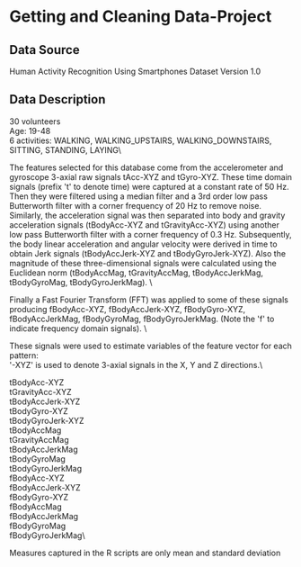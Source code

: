 # Getting and Cleaning Data-Project
## Data Source
Human Activity Recognition Using Smartphones Dataset
Version 1.0
## Data Description
30 volunteers<br/>
Age: 19-48\
6 activities: WALKING, WALKING_UPSTAIRS, WALKING_DOWNSTAIRS, SITTING, STANDING, LAYING\

The features selected for this database come from the accelerometer and gyroscope 3-axial raw signals tAcc-XYZ and tGyro-XYZ. These time domain signals (prefix 't' to denote time) were captured at a constant rate of 50 Hz. Then they were filtered using a median filter and a 3rd order low pass Butterworth filter with a corner frequency of 20 Hz to remove noise. Similarly, the acceleration signal was then separated into body and gravity acceleration signals (tBodyAcc-XYZ and tGravityAcc-XYZ) using another low pass Butterworth filter with a corner frequency of 0.3 Hz. Subsequently, the body linear acceleration and angular velocity were derived in time to obtain Jerk signals (tBodyAccJerk-XYZ and tBodyGyroJerk-XYZ). Also the magnitude of these three-dimensional signals were calculated using the Euclidean norm (tBodyAccMag, tGravityAccMag, tBodyAccJerkMag, tBodyGyroMag, tBodyGyroJerkMag). \

Finally a Fast Fourier Transform (FFT) was applied to some of these signals producing fBodyAcc-XYZ, fBodyAccJerk-XYZ, fBodyGyro-XYZ, fBodyAccJerkMag, fBodyGyroMag, fBodyGyroJerkMag. (Note the 'f' to indicate frequency domain signals). \

These signals were used to estimate variables of the feature vector for each pattern:  \
'-XYZ' is used to denote 3-axial signals in the X, Y and Z directions.\

tBodyAcc-XYZ\
tGravityAcc-XYZ\
tBodyAccJerk-XYZ\
tBodyGyro-XYZ\
tBodyGyroJerk-XYZ\
tBodyAccMag\
tGravityAccMag\
tBodyAccJerkMag\
tBodyGyroMag\
tBodyGyroJerkMag\
fBodyAcc-XYZ\
fBodyAccJerk-XYZ\
fBodyGyro-XYZ\
fBodyAccMag\
fBodyAccJerkMag\
fBodyGyroMag\
fBodyGyroJerkMag\

Measures captured in the R scripts are only mean and standard deviation
